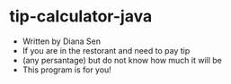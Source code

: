 # tip-calculator-java

 * Written by Diana Sen 
 * If you are in the restorant and need to pay tip
 * (any persantage) but do not know how much it will be 
 * This program is for you!
